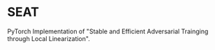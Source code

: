 # SEAT
PyTorch Implementation of "Stable and Efficient Adversarial Trainging through Local Linearization".
